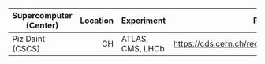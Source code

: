 | Supercomputer (Center) | Location  | Experiment       | Publication                                           |
|------------------------|----------:|------------------|-------------------------------------------------------|
| Piz Daint (CSCS)       | CH        | ATLAS, CMS, LHCb | <https://cds.cern.ch/record/2014922/files/092011.pdf> |
